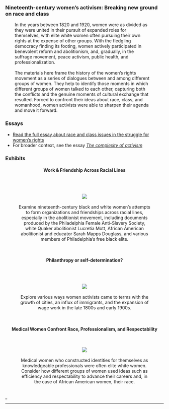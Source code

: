 ### Nineteenth-century women’s activism: Breaking new ground on race and class

<div style="margin: 0px 40px 0px 30px">In the years between 1820 and 1920, women were as divided as they were united in their pursuit of expanded roles for themselves, with elite white women often pursuing their own rights at the expense of other groups. With the fledgling democracy finding its footing, women actively participated in benevolent reform and abolitionism, and, gradually, in the suffrage movement, peace activism, public health, and professionalization.
<br/><br/>
The materials here frame the history of the women’s rights movement as a series of dialogues between and among different groups of women. They help to identify those moments in which different groups of women talked to each other, capturing both the conflicts and the genuine moments of cultural exchange that resulted. Forced to confront their ideas about race, class, and womanhood, women activists were able to sharpen their agenda and move it forward. </div>

### Essays
<ul>
<li><a href="breaking_new_ground_on_race_and_class.md">Read the full essay about race and class issues in the struggle for women’s rights</a></li>
<li>For broader context, see the essay <a href="the_complexity_of_activism"><i>The complexity of activism</i></a></li></ul>

### Exhibits
<!--<div align="center"><h3>Exhibits</h3></div>-->
<div class="row">
  <div class="col-md-4">
      <h4 style="text-align:center">Work &amp; Friendship Across Racial Lines</h4>
   <br/><br/>
    <figure class="figure" style="text-align:center">
    <a href="/work_and_friendship_across_racial_lines.md"><img src="/static_images/mott_swarthmore_crop.jpg"></a>
    <br/> <br/>
    <figcaption class="figure-caption text-left">
      Examine nineteenth-century black and white women’s attempts to form organizations and friendships across racial lines, especially in the abolitionist movement, including documents produced by the Philadelphia Female Anti-Slavery Society, white Quaker abolitionist Lucretia Mott, African American abolitionist and educator Sarah Mapps Douglass, and various members of Philadelphia’s free black elite.</figcaption>
      </figure>
      <br/>
  </div>
  <div class="col-md-4">
    <h4 style="text-align:center">Philanthropy or self-determination?</h4>
    <br/><br/>
    <figure class="figure" style="text-align:center">
    <a href="/philanthropy_or_self-determination?.md"><img src="/static_images/AMANUZ201504000145Y1017_17_crop.jpg"></a>
    <br/> <br/>
    <figcaption class="figure-caption text-left">
      Explore various ways women activists came to terms with the growth of cities, an influx of immigrants, and the expansion of wage work in the late 1800s and early 1900s. </figcaption>
      </figure>
      <br/>
  </div>
  <div class="col-md-4">
    <h4 style="text-align:center">
     Medical Women Confront Race, Professionalism, and Respectability
    </h4>
    <br/>
    <figure class="figure" style="text-align:center">
    <a href="/medical_women_confront_race,_professionalism,_respectability.md"><img src="/static_images/drexel_longshore_crop.jpg"></a>
     <br/> <br/><figcaption class="figure-caption text-left">
      Medical women who constructed identities for themselves as knowledgeable professionals were often elite white women. Consider how different groups of women used ideas such as efficiency and respectability to advance their careers and, in the case of African American women, their race. </figcaption>
      </figure>
      <br/>
  </div>
</div>
<hr style="border-top: 1px solid #CCCCCC; width: 6.0"><hr />
